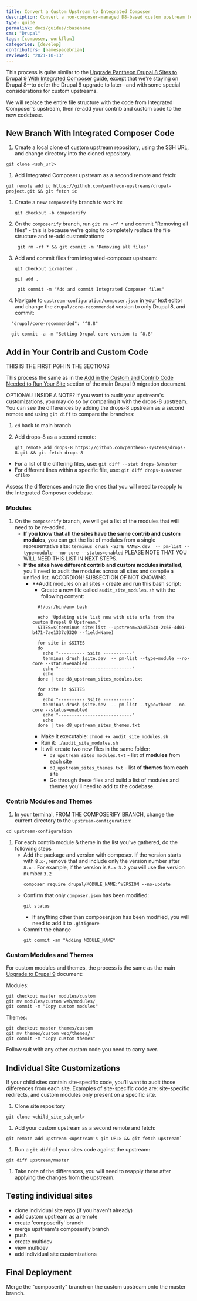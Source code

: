 ```yaml
---
title: Convert a Custom Upstream to Integrated Composer
description: Convert a non-composer-managed D8-based custom upstream to Integrated Composer
type: guide
permalink: docs/guides/:basename
cms: "Drupal"
tags: [composer, workflow]
categories: [develop]
contributors: [namespacebrian]
reviewed: "2021-10-13"
---
```


This process is quite similar to the [Upgrade Pantheon Drupal 8 Sites to Drupal 9 With Integrated Composer](/docs/guides/drupal-9-migration/upgrade-to-d9) guide, except that we're staying on Drupal 8--to defer the Drupal 9 upgrade to later--and with some special considerations for custom upstreams.

We will replace the entire file structure with the code from Integrated Composer's upstream, then re-add your contrib and custom code to the new codebase.

## New Branch With Integrated Composer Code

1. Create a local clone of custom upstream repository, using the SSH URL, and change directory into the cloned repository.
  ```bash{promptUser:user}
  git clone <ssh_url>
  ```
1. Add Integrated Composer upstream as a second remote and fetch:
  ```bash{promptUser:user}
  git remote add ic https://github.com/pantheon-upstreams/drupal-project.git && git fetch ic
  ```
1. Create a new `composerify` branch to work in:
   ```bash{promptUser:user}
   git checkout -b composerify
   ```
1. On the `composerify` branch, run `git rm -rf *` and commit "Removing all files" - this is because we're going to completely replace the file structure and re-add customizations:
   ```bash{promptUser:user}
    git rm -rf * && git commit -m "Removing all files"
    ```
1. Add and commit files from integrated-composer upstream:
   ```bash{promptUser:user}
   git checkout ic/master .
   ```
   ```bash{promptUser:user}
   git add .
   ```
    ```bash{promptUser:user}
     git commit -m "Add and commit Integrated Composer files"
   ```
1. Navigate to `upstream-configuration/composer.json` in your text editor and change the `drupal/core-recommended` version to only Drupal 8, and commit:
  ```bash{promptUser:user}
    "drupal/core-recommended": "^8.8"
  ```
  ```bash{promptUser:user}
    git commit -a -m "Setting Drupal core version to ^8.8"
  ```

## Add in Your Contrib and Custom Code

THIS IS THE FIRST PGH IN THE SECTIONS

This process the same as in the [Add in the Custom and Contrib Code Needed to Run Your Site](https://pantheon.io/docs/guides/drupal-9-migration/upgrade-to-d9#contributed-code) section of the main Drupal 9 migration document.

OPTIONAL! INSIDE A NOTE?
If you want to audit your upstream's customizations, you may do so by comparing it with the drops-8 upstream. You can see the differences by adding the drops-8 upstream as a second remote and using `git diff` to compare the branches:
1. `cd` back to main branch

1. Add drops-8 as a second remote:
   ```bash{promptUser:user}
   git remote add drops-8 https://github.com/pantheon-systems/drops-8.git && git fetch drops-8
   ```
  * For a list of the differing files, use: `git diff --stat drops-8/master`
  * For different lines within a specific file, use: `git diff drops-8/master <file>`

Assess the differences and note the ones that you will need to reapply to the Integrated Composer codebase.

### Modules

1.  On the `composerify` branch, we will get a list of the modules that will need to be re-added.
    - **If you know that all the sites have the same contrib and custom modules**, you can get the list of modules from a single representative site:
    `terminus drush <SITE_NAME>.dev  -- pm-list --type=module --no-core --status=enabled` PLEASE NOTE THAT YOU WILL NEED THIS LIST IN NEXT STEPS.
    - **If the sites have different contrib and custom modules installed**, you'll need to audit the modules across all sites and compile a unified list.
ACCORDION! SUBSECTION OF NOT KNOWING.
      - **Audit modules on all sites - create and run this bash script:
        - Create a new file called `audit_site_modules.sh` with the following content:
        ```bash{promptUser:user}
          #!/usr/bin/env bash

          echo 'Updating site list now with site urls from the custom Drupal 8 Upstream.'
          SITES=$(terminus site:list --upstream=a2457b48-2c68-4d01-b471-7ae1337c9320 --field=Name)

          for site in $SITES
          do
            echo "---------- $site -----------"
            terminus drush $site.dev  -- pm-list --type=module --no-core --status=enabled
            echo "----------------------------"
            echo
          done | tee d8_upstream_sites_modules.txt

          for site in $SITES
          do
            echo "---------- $site -----------"
            terminus drush $site.dev  -- pm-list --type=theme --no-core --status=enabled
            echo "----------------------------"
            echo
          done | tee d8_upstream_sites_themes.txt

        ```
        - Make it executable: `chmod +x audit_site_modules.sh`
        - Run it: `./audit_site_modules.sh`
        - It will create two new files in the same folder:
          - `d8_upstream_sites_modules.txt` - list of **modules** from each site
          - `d8_upstream_sites_themes.txt` - list of **themes** from each site
          - Go through these files and build a list of modules and themes you'll need to add to the codebase.

### Contrib Modules and Themes

1. In your terminal, FROM THE COMPOSERIFY BRANCH, change the current directory to the `upstream-configuration`:
  ```bash{promptUser:user}
  cd upstream-configuration
  ```

1. For each contrib module & theme in the list you've gathered, do the following steps
    - Add the package and version with composer. If the version starts with `8.x-`, remove that and include only the version number after `8.x-`.  For example, if the version is `8.x-3.2` you will use the version number `3.2`
      ```bash{promptUser:user}
      composer require drupal/MODULE_NAME:^VERSION --no-update
      ```
    - Confirm that only `composer.json` has been modified:
      ```bash{promptUser:user}
      git status
      ```
      - If anything other than composer.json has been modified, you will need to add it to `.gitignore`
    - Commit the change
      ```bash{promptUser:user}
      git commit -am "Adding MODULE_NAME"
      ```


### Custom Modules and Themes

For custom modules and themes, the process is the same as the main [Upgrade to Drupal 9](/guides/drupal-9-migration/upgrade-to-d9#modules-and-themes-1) document:

  Modules:

  ```bash{promptUser:user}
  git checkout master modules/custom
  git mv modules/custom web/modules/
  git commit -m "Copy custom modules"
  ```

  Themes:

  ```bash{promptUser:user}
  git checkout master themes/custom
  git mv themes/custom web/themes/
  git commit -m "Copy custom themes"
  ```

  Follow suit with any other custom code you need to carry over.

## Individual Site Customizations

If your child sites contain site-specific code, you'll want to audit those differences from each site. Examples of site-specific code are: site-specific redirects, and custom modules only present on a specific site.
1. Clone site repository
  ```bash{promptUser:user}
  git clone <child_site_ssh_url>
  ```
1. Add your custom upstream as a second remote and fetch:
  ```bash{promptUser:user}
  git remote add upstream <upstream's git URL> && git fetch upstream`
  ```
1. Run a `git diff` of your sites code against the upstream:
  ```bash{promptUser:user}
  git diff upstream/master
  ```
  1. Take note of the differences, you will need to reapply these after applying the changes from the upstream.


## Testing individual sites
  - clone individual site repo (if you haven't already)
  - add custom upstream as a remote
  - create 'composerify' branch
  - merge upstream's composerify branch
  - push
  - create multidev
  - view multidev
  - add individual site customizations

## Final Deployment

Merge the "composerify" branch on the custom upstream onto the master branch.
